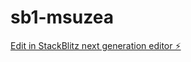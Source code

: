 # sb1-msuzea

[Edit in StackBlitz next generation editor ⚡️](https://stackblitz.com/~/github.com/thecoconutstudio/sb1-msuzea)